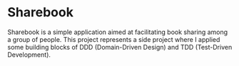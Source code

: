 # Sharebook
Sharebook is a simple application aimed at facilitating book sharing among a group of people. This project represents a side project where I applied some building blocks of DDD (Domain-Driven Design) and TDD (Test-Driven Development).
